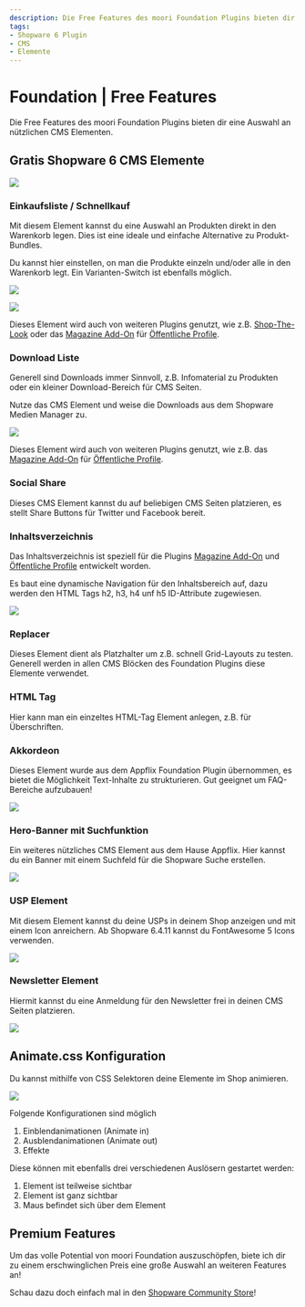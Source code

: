 ```yaml
---
description: Die Free Features des moori Foundation Plugins bieten dir eine Auswahl an nützlichen CMS Elementen.
tags:
- Shopware 6 Plugin
- CMS
- Elemente
---
```


# Foundation | Free Features

Die Free Features des moori Foundation Plugins bieten dir eine Auswahl an nützlichen CMS Elementen.

## Gratis Shopware 6 CMS Elemente

![](images/free-features-01.jpg)

### Einkaufsliste / Schnellkauf

Mit diesem Element kannst du eine Auswahl an Produkten direkt in den Warenkorb legen. Dies ist eine ideale und einfache Alternative zu Produkt-Bundles.

Du kannst hier einstellen, on man die Produkte einzeln und/oder alle in den Warenkorb legt. Ein Varianten-Switch ist ebenfalls möglich.

![](images/free-features-buy-list-01.jpg)

![](images/free-features-buy-list-02.jpg)

Dieses Element wird auch von weiteren Plugins genutzt, wie z.B. [Shop-The-Look](../MoorlShopTheLook/index.md) oder das [Magazine Add-On](../MoorlMagazine/index.md) für [Öffentliche Profile](../MoorlCreator/index.md).

### Download Liste

Generell sind Downloads immer Sinnvoll, z.B. Infomaterial zu Produkten oder ein kleiner Download-Bereich für CMS Seiten.

Nutze das CMS Element und weise die Downloads aus dem Shopware Medien Manager zu.

![](images/free-features-downloads.jpg)

Dieses Element wird auch von weiteren Plugins genutzt, wie z.B. das [Magazine Add-On](../MoorlMagazine/index.md) für [Öffentliche Profile](../MoorlCreator/index.md).

### Social Share

Dieses CMS Element kannst du auf beliebigen CMS Seiten platzieren, es stellt Share Buttons für Twitter und Facebook bereit.

### Inhaltsverzeichnis

Das Inhaltsverzeichnis ist speziell für die Plugins [Magazine Add-On](../MoorlMagazine/index.md) und [Öffentliche Profile](../MoorlCreator/index.md) entwickelt worden.

Es baut eine dynamische Navigation für den Inhaltsbereich auf, dazu werden den HTML Tags h2, h3, h4 unf h5 ID-Attribute zugewiesen.

![](images/free-features-toc.jpg)

### Replacer

Dieses Element dient als Platzhalter um z.B. schnell Grid-Layouts zu testen. Generell werden in allen CMS Blöcken des Foundation Plugins diese Elemente verwendet.

### HTML Tag

Hier kann man ein einzeltes HTML-Tag Element anlegen, z.B. für Überschriften.

### Akkordeon

Dieses Element wurde aus dem Appflix Foundation Plugin übernommen, es bietet die Möglichkeit Text-Inhalte zu strukturieren. Gut geeignet um FAQ-Bereiche aufzubauen!

![](images/free-features-accordion.jpg)

### Hero-Banner mit Suchfunktion

Ein weiteres nützliches CMS Element aus dem Hause Appflix. Hier kannst du ein Banner mit einem Suchfeld für die Shopware Suche erstellen.

![](images/free-features-search-hero.jpg)

### USP Element

Mit diesem Element kannst du deine USPs in deinem Shop anzeigen und mit einem Icon anreichern. Ab Shopware 6.4.11 kannst du FontAwesome 5 Icons verwenden.

![](images/free-features-usp.jpg)

### Newsletter Element

Hiermit kannst du eine Anmeldung für den Newsletter frei in deinen CMS Seiten platzieren.

![](images/free-features-newsletter.jpg)

## Animate.css Konfiguration

Du kannst mithilfe von CSS Selektoren deine Elemente im Shop animieren.

![](images/free-features-02.jpg)

Folgende Konfigurationen sind möglich

1. Einblendanimationen (Animate in)
2. Ausblendanimationen (Animate out)
3. Effekte

Diese können mit ebenfalls drei verschiedenen Auslösern gestartet werden:

1. Element ist teilweise sichtbar
2. Element ist ganz sichtbar
3. Maus befindet sich über dem Element

## Premium Features

Um das volle Potential von moori Foundation auszuschöpfen, biete ich dir zu einem erschwinglichen Preis eine große Auswahl an weiteren Features an!

Schau dazu doch einfach mal in den [Shopware Community Store](https://store.shopware.com/moorl87443379024/features-add-on-foundation.html)!
